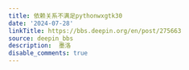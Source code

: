 ```yaml
---
title: 依赖关系不满足pythonwxgtk30
date: '2024-07-28'
linkTitle: https://bbs.deepin.org/en/post/275663
source: deepin_bbs
description:  墨洛 
disable_comments: true
---
```



